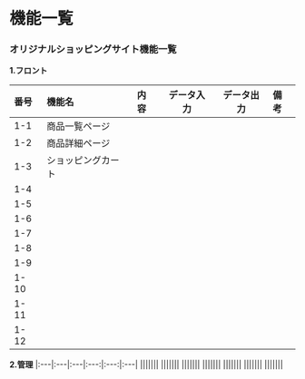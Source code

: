 # 機能一覧
### オリジナルショッピングサイト機能一覧
**1.フロント**

|番号|機能名|内容|データ入力|データ出力|備考|
|:---|:---|:---|:---:|:---:|:---|
|1-1|商品一覧ページ|||||
|1-2|商品詳細ページ|||||
|1-3|ショッピングカート|||||
|1-4||||||
|1-5||||||
|1-6||||||
|1-7||||||
|1-8||||||
|1-9||||||
|1-10||||||
|1-11||||||
|1-12||||||

**2.管理**
|:---|:---|:---|:---:|:---:|:---|
|||||||
|||||||
|||||||
|||||||
|||||||
|||||||
|||||||
